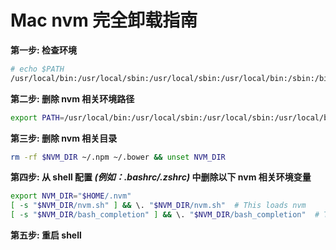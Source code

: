 # Mac nvm 完全卸载指南

**第一步: 检查环境**

```bash
# echo $PATH
/usr/local/bin:/usr/local/sbin:/usr/local/sbin:/usr/local/bin:/sbin:/bin:/usr/sbin:/usr/bin:/root/.nvm/versions/node/v6.2.2/bin
```

**第二步: 删除 nvm 相关环境路径**

```bash
export PATH=/usr/local/bin:/usr/local/sbin:/usr/local/sbin:/usr/local/bin:/sbin:/bin:/usr/sbin:/usr/bin
```

**第三步: 删除 nvm 相关目录**

```bash
rm -rf $NVM_DIR ~/.npm ~/.bower && unset NVM_DIR
```

**第四步: 从 shell 配置 _(例如：.bashrc/.zshrc)_ 中删除以下 nvm 相关环境变量**

```bash
export NVM_DIR="$HOME/.nvm"
[ -s "$NVM_DIR/nvm.sh" ] && \. "$NVM_DIR/nvm.sh"  # This loads nvm
[ -s "$NVM_DIR/bash_completion" ] && \. "$NVM_DIR/bash_completion"  # This loads nvm bash_completion
```

**第五步: 重启 shell**
